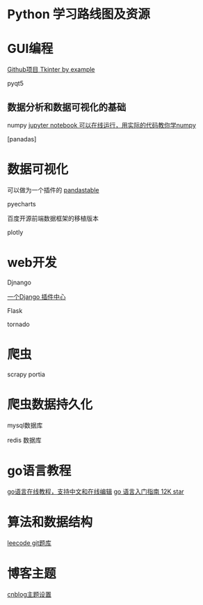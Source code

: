 # Python 学习路线图及资源

# GUI编程
[Github项目 Tkinter by example]( https://github.com/Dvlv/Tkinter-By-Example)

pyqt5

## 数据分析和数据可视化的基础
numpy 
[jupyter notebook 可以在线运行，用实际的代码教你学numpy](https://github.com/rougier/numpy-100)

[panadas] 

# 数据可视化

可以做为一个插件的
[pandastable](https://pandastable.readthedocs.io/en/latest/dataexplore.html)

pyecharts 

百度开源前端数据框架的移植版本 


plotly

# web开发

Djnango 

[一个Django 插件中心](https://djangopackages.org/)

Flask

tornado

# 爬虫

scrapy 
portia

# 爬虫数据持久化


mysql数据库

redis 数据库 

# go语言教程


[go语言在线教程，支持中文和在线编辑](https://tour.go-zh.org)
[go 语言入门指南 12K star](https://github.com/KingJem/the-way-to-go_ZH_CN)

# 算法和数据结构
[leecode git题库](https://github.com/search?utf8=%E2%9C%93&q=LeetCode+python&type=)

# 博客主题
[cnblog主题设置](https://github.com/search?q=cnblog%E4%B8%BB%E9%A2%98)
